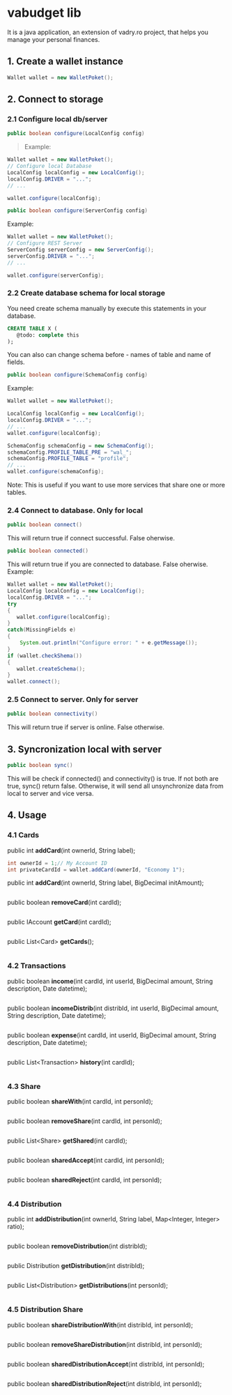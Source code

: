 
# vabudget lib
It is a java application, an extension of vadry.ro project, that helps you manage your personal finances.

## 1. Create a wallet instance
```java
Wallet wallet = new WalletPoket();
```

## 2. Connect to storage
### 2.1 Configure local db/server
```java
public boolean configure(LocalConfig config)
```
> Example:
```java
Wallet wallet = new WalletPoket();
// Configure local Database
LocalConfig localConfig = new LocalConfig();
localConfig.DRIVER = "...";
// ...

wallet.configure(localConfig);
```
```java
public boolean configure(ServerConfig config)
```
Example:
```java
Wallet wallet = new WalletPoket();
// Configure REST Server
ServerConfig serverConfig = new ServerConfig();
serverConfig.DRIVER = "...";
// ...

wallet.configure(serverConfig);
```
### 2.2 Create database schema for local storage
You need create schema manually by execute this statements in your database.
```sql
CREATE TABLE X (
   @todo: complete this
);
```
You can also can change schema before - names of table and name of fields.
```java
public boolean configure(SchemaConfig config)
```
Example:
```java
Wallet wallet = new WalletPoket();

LocalConfig localConfig = new LocalConfig();
localConfig.DRIVER = "...";
// ...
wallet.configure(localConfig);

SchemaConfig schemaConfig = new SchemaConfig();
schemaConfig.PROFILE_TABLE_PRE = "wal_";
schemaConfig.PROFILE_TABLE = "profile";
// ...
wallet.configure(schemaConfig);

```
Note: This is useful if you want to use more services that share one or more tables.

### 2.4 Connect to database. Only for local
```java
public boolean connect()
```
This will return true if connect successful. False oherwise.
```java
public boolean connected()
```
This will return true if you are connected to database. False oherwise.
Example:
```java
Wallet wallet = new WalletPoket();
LocalConfig localConfig = new LocalConfig();
localConfig.DRIVER = "...";
try
{
   wallet.configure(localConfig);
}
catch(MissingFields e)
{
    System.out.println("Configure error: " + e.getMessage());
}
if (wallet.checkShema())
{
   wallet.createSchema();
}
wallet.connect();
```
### 2.5 Connect to server. Only for server
```java
public boolean connectivity()
```
This will return true if server is online. False otherwise.

## 3. Syncronization local with server
```java
public boolean sync()
```
This will be check if connected() and connectivity() is true. If not both are true, sync() return false.
Otherwise, it will send all unsynchronize data from local to server and vice versa.

## 4. Usage
### 4.1 Cards
public int **addCard**(int ownerId, String label);
```java
int ownerId = 1;// My Account ID
int privateCardId = wallet.addCard(ownerId, "Economy 1");
```
public int **addCard**(int ownerId, String label, BigDecimal initAmount);
```java
```
public boolean **removeCard**(int cardId);
```java
```
public IAccount **getCard**(int cardId);
```java
```
public List\<Card\> **getCards**();
```java
```

### 4.2 Transactions

public boolean **income**(int cardId, int userId, BigDecimal amount, String description, Date datetime);
```java
```
public boolean **incomeDistrib**(int distribId, int userId, BigDecimal amount, String description, Date datetime);
```java
```
public boolean **expense**(int cardId, int userId, BigDecimal amount, String description, Date datetime);
```java
```
public List\<Transaction\> **history**(int cardId);
```java
```

### 4.3 Share

public boolean **shareWith**(int cardId, int personId);
```java
```
public boolean **removeShare**(int cardId, int personId);
```java
```
public List\<Share\> **getShared**(int cardId);
```java
```
public boolean **sharedAccept**(int cardId, int personId);
```java
```
public boolean **sharedReject**(int cardId, int personId);
```java
```

### 4.4 Distribution

public int **addDistribution**(int ownerId, String label, Map<Integer, Integer> ratio);
```java
```
public boolean **removeDistribution**(int distribId);
```java
```
public Distribution **getDistribution**(int distribId);
```java
```
public List\<Distribution\> **getDistributions**(int personId);
```java
```

### 4.5 Distribution Share

public boolean **shareDistributionWith**(int distribId, int personId);
```java
```
public boolean **removeShareDistribution**(int distribId, int personId);
```java
```
public boolean **sharedDistributionAccept**(int distribId, int personId);
```java
```
public boolean **sharedDistributionReject**(int distribId, int personId);
```java
```

